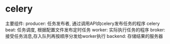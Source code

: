 # celery

主要组件: 
producer: 任务发布者, 通过调用API向celery发布任务的程序 
celery beat: 任务调度, 根据配置文件发布定时任务 
worker: 实际执行任务的程序 
broker: 接受任务消息,存入队列再按顺序分发给worker执行 
backend: 存储结果的服务器